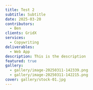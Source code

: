 ```yaml
---
title: Test 2
subtitle: Subtitle
date: 2025-03-20
contributors:
  - Ben
clients: GridX
services:
  - Copywriting
deliverables:
  - Web App
description: This is the description
featured: true
gallery:
  - gallery/image-20250311-142339.png
  - gallery/image-20250311-142215.png
cover: gallery/stock-01.jpg
---
```

